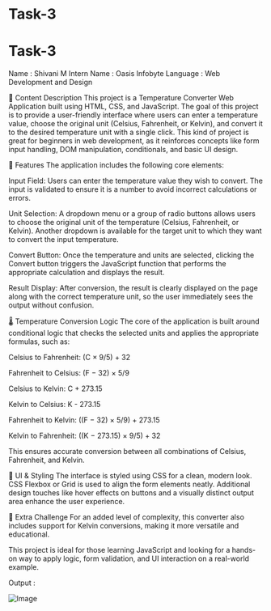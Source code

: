 # Task-3
# Task-3
Name : Shivani M
Intern Name : Oasis Infobyte
Language : Web Development and Design

💬 Content Description 
This project is a Temperature Converter Web Application built using HTML, CSS, and JavaScript. The goal of this project is to provide a user-friendly interface where users can enter a temperature value, choose the original unit (Celsius, Fahrenheit, or Kelvin), and convert it to the desired temperature unit with a single click. This kind of project is great for beginners in web development, as it reinforces concepts like form input handling, DOM manipulation, conditionals, and basic UI design.

🔧 Features
The application includes the following core elements:

Input Field:
Users can enter the temperature value they wish to convert. The input is validated to ensure it is a number to avoid incorrect calculations or errors.

Unit Selection:
A dropdown menu or a group of radio buttons allows users to choose the original unit of the temperature (Celsius, Fahrenheit, or Kelvin). Another dropdown is available for the target unit to which they want to convert the input temperature.

Convert Button:
Once the temperature and units are selected, clicking the Convert button triggers the JavaScript function that performs the appropriate calculation and displays the result.

Result Display:
After conversion, the result is clearly displayed on the page along with the correct temperature unit, so the user immediately sees the output without confusion.

🌡️ Temperature Conversion Logic
The core of the application is built around conditional logic that checks the selected units and applies the appropriate formulas, such as:

Celsius to Fahrenheit: (C × 9/5) + 32

Fahrenheit to Celsius: (F − 32) × 5/9

Celsius to Kelvin: C + 273.15

Kelvin to Celsius: K - 273.15

Fahrenheit to Kelvin: ((F − 32) × 5/9) + 273.15

Kelvin to Fahrenheit: ((K − 273.15) × 9/5) + 32

This ensures accurate conversion between all combinations of Celsius, Fahrenheit, and Kelvin.

🎨 UI & Styling
The interface is styled using CSS for a clean, modern look. CSS Flexbox or Grid is used to align the form elements neatly. Additional design touches like hover effects on buttons and a visually distinct output area enhance the user experience.

🚀 Extra Challenge
For an added level of complexity, this converter also includes support for Kelvin conversions, making it more versatile and educational.

This project is ideal for those learning JavaScript and looking for a hands-on way to apply logic, form validation, and UI interaction on a real-world example.


Output :




![Image](https://github.com/user-attachments/assets/fab98e73-9209-4b5b-913b-cab683200b2d)
